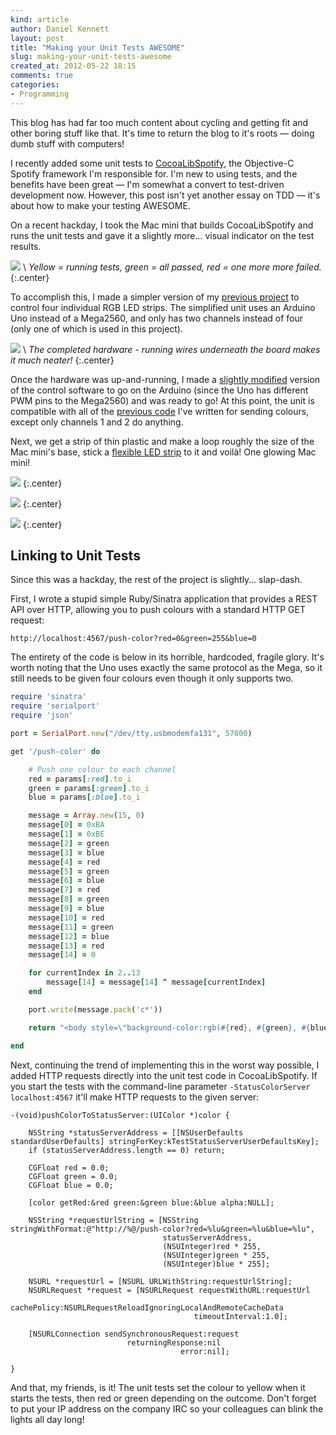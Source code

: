 ```yaml
---
kind: article
author: Daniel Kennett
layout: post
title: "Making your Unit Tests AWESOME"
slug: making-your-unit-tests-awesome
created_at: 2012-05-22 18:15
comments: true
categories:
- Programming
---
```


This blog has had far too much content about cycling and getting fit and other boring stuff like that. It's time to return the blog to it's roots — doing dumb stuff with computers!

I recently added some unit tests to [CocoaLibSpotify](https://github.com/spotify/cocoalibspotify), the Objective-C Spotify framework I'm responsible for. I'm new to using tests, and the benefits have been great — I'm somewhat a convert to test-driven development now. However, this post isn't yet another essay on TDD — it's about how to make your testing AWESOME.

On a recent hackday, I took the Mac mini that builds CocoaLibSpotify and runs the unit tests and gave it a slightly more… visual indicator on the test results.

[<img src="http://pcdn.500px.net/7840881/202d5d2e2e3a53050e0c977b1abbc9dfae181793/4.jpg" />](http://500px.com/photo/7840881) \\
 *Yellow = running tests, green = all passed, red = one more more failed.* 
{:.center}

To accomplish this, I made a simpler version of my [previous project](/blog/2011/10/arduino-dioder-part-three/) to control four individual RGB LED strips. The simplified unit uses an Arduino Uno instead of a Mega2560, and only has two channels instead of four (only one of which is used in this project).

[<img src="http://pcdn.500px.net/7840903/7b0e4b152b896ade6775bded0935b7568c04b1e5/4.jpg" />](http://500px.com/photo/7840903) \\
 *The completed hardware - running wires underneath the board makes it much neater!* 
{:.center}

Once the hardware was up-and-running, I made a [slightly modified](https://github.com/iKenndac/Arduino-Dioder-Playground/commit/ad1f02da6f13099718d813353887acec3132618e) version of the control software to go on the Arduino (since the Uno has different PWM pins to the Mega2560) and was ready to go! At this point, the unit is compatible with all of the [previous code](https://github.com/iKenndac/Arduino-Dioder-Playground) I've written for sending colours, except only channels 1 and 2 do anything.

Next, we get a strip of thin plastic and make a loop roughly the size of the Mac mini's base, stick a [flexible LED strip](http://www.ikea.com/se/sv/catalog/products/00191735/) to it and voilà! One glowing Mac mini!

[<img src="http://pcdn.500px.net/7840897/77b4e1cccea73713ed5ab6e3a6db0d6e09905a41/4.jpg" />](http://500px.com/photo/7840897)
{:.center}


[<img src="http://pcdn.500px.net/7840885/94dbe9e3ea37c71222017dab775e6a14199f4415/4.jpg" />](http://500px.com/photo/7840885)
{:.center}

[<img src="http://pcdn.500px.net/7840892/131b5d03bccf210273523585e2a5fcbe679cad3c/4.jpg" />](http://500px.com/photo/7840892)
{:.center}

## Linking to Unit Tests ##

Since this was a hackday, the rest of the project is slightly… slap-dash.

First, I wrote a stupid simple Ruby/Sinatra application that provides a REST API over HTTP, allowing you to push colours with a standard HTTP GET request:

`http://localhost:4567/push-color?red=0&green=255&blue=0`

The entirety of the code is below in its horrible, hardcoded, fragile glory. It's worth noting that the Uno uses exactly the same protocol as the Mega, so it still needs to be given four colours even though it only supports two.

~~~~~~~~ ruby
require 'sinatra'
require 'serialport'
require 'json'

port = SerialPort.new("/dev/tty.usbmodemfa131", 57600)

get '/push-color' do

    # Push one colour to each channel
    red = params[:red].to_i
    green = params[:green].to_i
    blue = params[:blue].to_i

    message = Array.new(15, 0)
    message[0] = 0xBA
    message[1] = 0xBE
    message[2] = green
    message[3] = blue
    message[4] = red
    message[5] = green
    message[6] = blue
    message[7] = red
    message[8] = green
    message[9] = blue
    message[10] = red
    message[11] = green
    message[12] = blue
    message[13] = red
    message[14] = 0

    for currentIndex in 2..13
        message[14] = message[14] ^ message[currentIndex]
    end

    port.write(message.pack('c*'))

    return "<body style=\"background-color:rgb(#{red}, #{green}, #{blue})\">#{message.to_s}</body>"

end
~~~~~~~~

Next, continuing the trend of implementing this in the worst way possible, I added HTTP requests directly into the unit test code in CocoaLibSpotify. If you start the tests with the command-line parameter `-StatusColorServer localhost:4567` it'll make HTTP requests to the given server:

~~~~~~~~ objc
-(void)pushColorToStatusServer:(UIColor *)color {
    
    NSString *statusServerAddress = [[NSUserDefaults standardUserDefaults] stringForKey:kTestStatusServerUserDefaultsKey];
    if (statusServerAddress.length == 0) return;
    
    CGFloat red = 0.0;
    CGFloat green = 0.0;
    CGFloat blue = 0.0;
    
    [color getRed:&red green:&green blue:&blue alpha:NULL];
    
    NSString *requestUrlString = [NSString stringWithFormat:@"http://%@/push-color?red=%lu&green=%lu&blue=%lu",
                                  statusServerAddress,
                                  (NSUInteger)red * 255,
                                  (NSUInteger)green * 255,
                                  (NSUInteger)blue * 255];
    
    NSURL *requestUrl = [NSURL URLWithString:requestUrlString];                              
    NSURLRequest *request = [NSURLRequest requestWithURL:requestUrl 
                                             cachePolicy:NSURLRequestReloadIgnoringLocalAndRemoteCacheData
                                         timeoutInterval:1.0];
    
    [NSURLConnection sendSynchronousRequest:request
                          returningResponse:nil
                                      error:nil];
    
}
~~~~~~~~

And that, my friends, is it! The unit tests set the colour to yellow when it starts the tests, then red or green depending on the outcome. Don't forget to put your IP address on the company IRC so your colleagues can blink the lights all day long!
